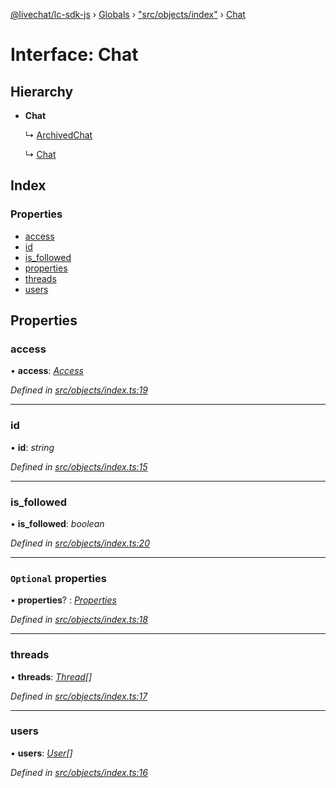 [@livechat/lc-sdk-js](../README.md) › [Globals](../globals.md) › ["src/objects/index"](../modules/_src_objects_index_.md) › [Chat](_src_objects_index_.chat.md)

# Interface: Chat

## Hierarchy

* **Chat**

  ↳ [ArchivedChat](_src_objects_index_.archivedchat.md)

  ↳ [Chat](_src_agent_structures_.chat.md)

## Index

### Properties

* [access](_src_objects_index_.chat.md#access)
* [id](_src_objects_index_.chat.md#id)
* [is_followed](_src_objects_index_.chat.md#is_followed)
* [properties](_src_objects_index_.chat.md#optional-properties)
* [threads](_src_objects_index_.chat.md#threads)
* [users](_src_objects_index_.chat.md#users)

## Properties

###  access

• **access**: *[Access](_src_objects_index_.access.md)*

*Defined in [src/objects/index.ts:19](https://github.com/livechat/lc-sdk-js/blob/9364105/src/objects/index.ts#L19)*

___

###  id

• **id**: *string*

*Defined in [src/objects/index.ts:15](https://github.com/livechat/lc-sdk-js/blob/9364105/src/objects/index.ts#L15)*

___

###  is_followed

• **is_followed**: *boolean*

*Defined in [src/objects/index.ts:20](https://github.com/livechat/lc-sdk-js/blob/9364105/src/objects/index.ts#L20)*

___

### `Optional` properties

• **properties**? : *[Properties](_src_objects_index_.properties.md)*

*Defined in [src/objects/index.ts:18](https://github.com/livechat/lc-sdk-js/blob/9364105/src/objects/index.ts#L18)*

___

###  threads

• **threads**: *[Thread](_src_objects_index_.thread.md)[]*

*Defined in [src/objects/index.ts:17](https://github.com/livechat/lc-sdk-js/blob/9364105/src/objects/index.ts#L17)*

___

###  users

• **users**: *[User](../modules/_src_objects_index_.md#user)[]*

*Defined in [src/objects/index.ts:16](https://github.com/livechat/lc-sdk-js/blob/9364105/src/objects/index.ts#L16)*
